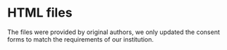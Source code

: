 # HTML files

The files were provided by original authors, we only updated the consent forms to match the requirements of our institution. 